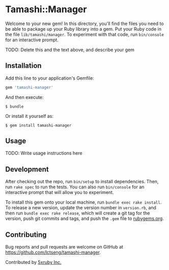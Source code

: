 # Tamashi::Manager

Welcome to your new gem! In this directory, you'll find the files you need to be able to package up your Ruby library into a gem. Put your Ruby code in the file `lib/tamashi/manager`. To experiment with that code, run `bin/console` for an interactive prompt.

TODO: Delete this and the text above, and describe your gem

## Installation

Add this line to your application's Gemfile:

```ruby
gem 'tamashi-manager'
```

And then execute:

    $ bundle

Or install it yourself as:

    $ gem install tamashi-manager

## Usage

TODO: Write usage instructions here

## Development

After checking out the repo, run `bin/setup` to install dependencies. Then, run `rake spec` to run the tests. You can also run `bin/console` for an interactive prompt that will allow you to experiment.

To install this gem onto your local machine, run `bundle exec rake install`. To release a new version, update the version number in `version.rb`, and then run `bundle exec rake release`, which will create a git tag for the version, push git commits and tags, and push the `.gem` file to [rubygems.org](https://rubygems.org).

## Contributing

Bug reports and pull requests are welcome on GitHub at https://github.com/lctseng/tamashi-manager.

Contributed by [5xruby Inc.](https://5xruby.tw/)

